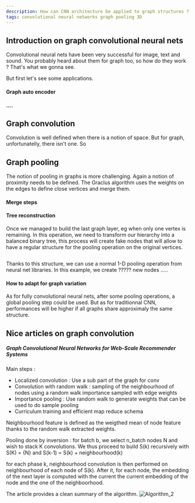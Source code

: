 ```yaml
---
description: How can CNN architecture be applied to graph structures ?
tags: convolutional neural networks graph pooling 3D
---
```


## Introduction on graph convolutional neural nets

Convolutional neural nets have been very successful for image, text and sound. You probably heard about them for graph too, so how do they work ? That's what we gonna see.

But first let's see some applications.

#### Graph auto encoder

#### ....



## Graph convolution

Convolution is well defined when there is a notion of space. But for graph, unfortunatelly,  there isn't one.
So 


## Graph pooling

The notion of pooling in graphs is more challenging. Again a notion of proximity needs to be defined.
The Graclus algorithm uses the weights on the edges to define close vertices and merge them.

#### Merge steps




#### Tree reconstruction

Once we managed to build the last graph layer, eg when only one vertex is remaining. 
In this operation, we need to transform our hierarchy into a balanced binary tree, this process will create fake nodes that will allow to have a regular structure for the pooling operation on the original vertices.

![]()

Thanks to this structure, we can use a normal 1-D pooling operation from neural net libraries.
In this example, we create ????? new nodes .....


#### How to adapt for graph variation

As for fully convolutional neural nets, after some pooling operations, a global pooling step could be used.
But as for traditionnal CNN, performances will be higher if all graphs share approximaly the same structure.



## Nice articles on graph convolution

##### Graph Convolutional Neural Networks for Web-Scale Recommender Systems

Main steps : 
- Localized convolution : Use a sub part of the graph for conv
- Convolution with random walk : sampling of the neighbourhood of nodes using a random walk importance sampled with edge weights
- Importance pooling : Use random walk to generate weights that can be used to do sample pooling
- Curriculum training and efficient map reduce schema


Neighbourhood feature is defined as the weigthed mean of node feature thanks to the random walk extracted weights.

Pooling done by inversion : for batch b, we select n_batch nodes N and wish to stack K convolutions. 
We thus proceed to build S(k) recursively with S(K) = {N} and S(k-1) = S(k) + neighbourhood(k)

for each phase k, neighbourhood convolution is then performed on neighbourhood of each node of S(k).
After it, for each node, the embedding of the next layer is computed with the current the current embedding of the node and the one of the neighboorhood.

The article provides a clean summary of the algorithm.
![Algorithm_2](Algorithm_2.png)